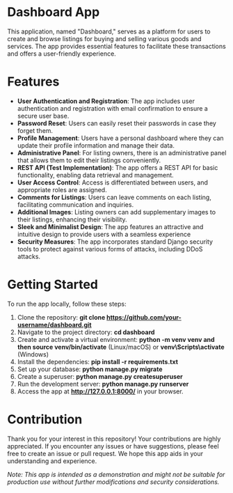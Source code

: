# Dashboard App 

This application, named "Dashboard," serves as a platform for users to create and browse listings for buying and selling various goods and services. The app provides essential features to facilitate these transactions and offers a user-friendly experience.

# Features
* **User Authentication and Registration**: The app includes user authentication and registration with email confirmation to ensure a secure user base.
* **Password Reset**: Users can easily reset their passwords in case they forget them.
* **Profile Management**: Users have a personal dashboard where they can update their profile information and manage their data.
* **Administrative Panel**: For listing owners, there is an administrative panel that allows them to edit their listings conveniently.
* **REST API (Test Implementation)**: The app offers a REST API for basic functionality, enabling data retrieval and management.
* **User Access Control**: Access is differentiated between users, and appropriate roles are assigned.
* **Comments for Listings**: Users can leave comments on each listing, facilitating communication and inquiries.
* **Additional Images**: Listing owners can add supplementary images to their listings, enhancing their visibility.
* **Sleek and Minimalist Design**: The app features an attractive and intuitive design to provide users with a seamless experience
* **Security Measures**: The app incorporates standard Django security tools to protect against various forms of attacks, including DDoS attacks.
  
# Getting Started
To run the app locally, follow these steps:

1. Clone the repository: **git clone https://github.com/your-username/dashboard.git**
2. Navigate to the project directory: **cd dashboard**
3. Create and activate a virtual environment: **python -m venv venv and then source venv/bin/activate** (Linux/macOS) or **venv\Scripts\activate** (Windows)
4. Install the dependencies: **pip install -r requirements.txt**
5. Set up your database: **python manage.py migrate**
6. Create a superuser: **python manage.py createsuperuser**
7. Run the development server: **python manage.py runserver**
8. Access the app at **http://127.0.0.1:8000/** in your browser.

# Contribution

Thank you for your interest in this repository! Your contributions are highly appreciated. If you encounter any issues or have suggestions, please feel free to create an issue or pull request. We hope this app aids in your understanding and experience.

*Note: This app is intended as a demonstration and might not be suitable for production use without further modifications and security considerations.*
